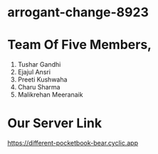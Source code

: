 # arrogant-change-8923
# Team Of Five Members,
1. Tushar Gandhi <br>
2. Ejajul Ansri <br>
3. Preeti Kushwaha <br>
4. Charu Sharma <br>
5. Malikrehan Meeranaik 



# Our Server Link
https://different-pocketbook-bear.cyclic.app